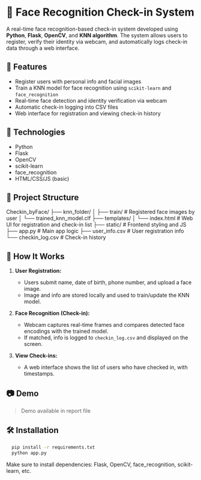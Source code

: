 # 👤 Face Recognition Check-in System

A real-time face recognition-based check-in system developed using **Python**, **Flask**, **OpenCV**, and **KNN algorithm**. The system allows users to register, verify their identity via webcam, and automatically logs check-in data through a web interface.

## 🔧 Features

- Register users with personal info and facial images
- Train a KNN model for face recognition using `scikit-learn` and `face_recognition`
- Real-time face detection and identity verification via webcam
- Automatic check-in logging into CSV files
- Web interface for registration and viewing check-in history

## 📌 Technologies

- Python
- Flask
- OpenCV
- scikit-learn
- face_recognition
- HTML/CSS/JS (basic)

## 📁 Project Structure

Checkin_byFace/ ├── knn_folder/ │ ├── train/ # Registered face images by user │ └── trained_knn_model.clf ├── templates/ │ └── index.html # Web UI for registration and check-in list ├── static/ # Frontend styling and JS ├── app.py # Main app logic ├── user_info.csv # User registration info └── checkin_log.csv # Check-in history

## 🚀 How It Works

1. **User Registration:**  
   - Users submit name, date of birth, phone number, and upload a face image.  
   - Image and info are stored locally and used to train/update the KNN model.

2. **Face Recognition (Check-in):**  
   - Webcam captures real-time frames and compares detected face encodings with the trained model.  
   - If matched, info is logged to `checkin_log.csv` and displayed on the screen.

3. **View Check-ins:**  
   - A web interface shows the list of users who have checked in, with timestamps.

## 📷 Demo

> Demo available in report file

## 🛠 Installation

```bash
  pip install -r requirements.txt
  python app.py
```
Make sure to install dependencies: Flask, OpenCV, face_recognition, scikit-learn, etc.
